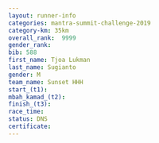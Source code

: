 ```yaml
---
layout: runner-info 
categories: mantra-summit-challenge-2019 
category-km: 35km 
overall_rank:  9999
gender_rank: 
bib: 588
first_name: Tjoa Lukman
last_name: Sugianto
gender: M
team_name: Sunset HHH
start_(t1): 
mbah_kamad_(t2): 
finish_(t3): 
race_time: 
status: DNS
certificate: 
---
```

